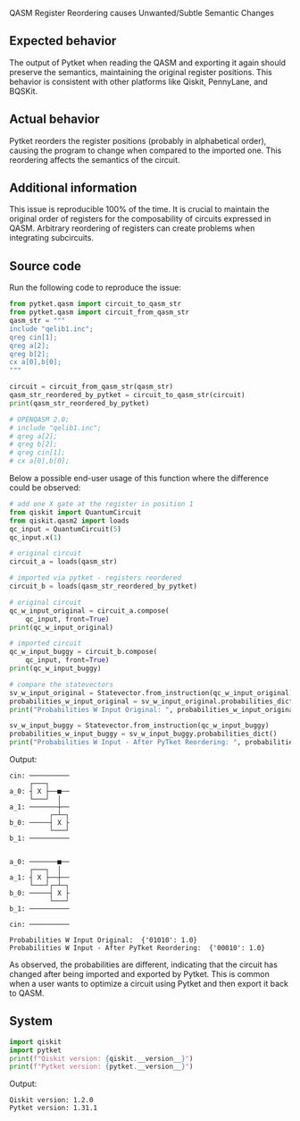 QASM Register Reordering causes Unwanted/Subtle Semantic Changes

## Expected behavior
The output of Pytket when reading the QASM and exporting it again should preserve the semantics, maintaining the original register positions. This behavior is consistent with other platforms like Qiskit, PennyLane, and BQSKit.

## Actual behavior
Pytket reorders the register positions (probably in alphabetical order), causing the program to change when compared to the imported one. This reordering affects the semantics of the circuit.

## Additional information
This issue is reproducible 100% of the time. It is crucial to maintain the original order of registers for the composability of circuits expressed in QASM. Arbitrary reordering of registers can create problems when integrating subcircuits.

## Source code
Run the following code to reproduce the issue:
```python
from pytket.qasm import circuit_to_qasm_str
from pytket.qasm import circuit_from_qasm_str
qasm_str = """
include "qelib1.inc";
qreg cin[1];
qreg a[2];
qreg b[2];
cx a[0],b[0];
"""

circuit = circuit_from_qasm_str(qasm_str)
qasm_str_reordered_by_pytket = circuit_to_qasm_str(circuit)
print(qasm_str_reordered_by_pytket)

# OPENQASM 2.0;
# include "qelib1.inc";
# qreg a[2];
# qreg b[2];
# qreg cin[1];
# cx a[0],b[0];
```

Below a possible end-user usage of this function where the difference could be observed:

```python
# add one X gate at the register in position 1
from qiskit import QuantumCircuit
from qiskit.qasm2 import loads
qc_input = QuantumCircuit(5)
qc_input.x(1)

# original circuit
circuit_a = loads(qasm_str)

# imported via pytket - registers reordered
circuit_b = loads(qasm_str_reordered_by_pytket)

# original circuit
qc_w_input_original = circuit_a.compose(
    qc_input, front=True)
print(qc_w_input_original)

# imported circuit
qc_w_input_buggy = circuit_b.compose(
    qc_input, front=True)
print(qc_w_input_buggy)

# compare the statevectors
sv_w_input_original = Statevector.from_instruction(qc_w_input_original)
probabilities_w_input_original = sv_w_input_original.probabilities_dict()
print("Probabilities W Input Original: ", probabilities_w_input_original)

sv_w_input_buggy = Statevector.from_instruction(qc_w_input_buggy)
probabilities_w_input_buggy = sv_w_input_buggy.probabilities_dict()
print("Probabilities W Input - After PyTket Reordering: ", probabilities_w_input_buggy)
```

Output:
```plaintext
cin: ──────────
     ┌───┐
a_0: ┤ X ├──■──
     └───┘  │
a_1: ───────┼──
          ┌─┴─┐
b_0: ─────┤ X ├
          └───┘
b_1: ──────────


a_0: ───────■──
     ┌───┐  │
a_1: ┤ X ├──┼──
     └───┘┌─┴─┐
b_0: ─────┤ X ├
          └───┘
b_1: ──────────

cin: ──────────

Probabilities W Input Original:  {'01010': 1.0}
Probabilities W Input - After PyTket Reordering:  {'00010': 1.0}
```
As observed, the probabilities are different, indicating that the circuit has changed after being imported and exported by Pytket. This is common when a user wants to optimize a circuit using Pytket and then export it back to QASM.


## System

```python
import qiskit
import pytket
print(f"Qiskit version: {qiskit.__version__}")
print(f"Pytket version: {pytket.__version__}")
```

Output:

```
Qiskit version: 1.2.0
Pytket version: 1.31.1
```